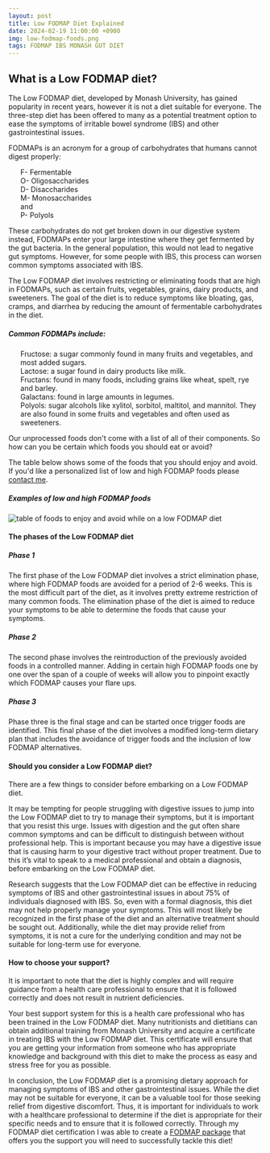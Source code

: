 ```yaml
---
layout: post
title: Low FODMAP Diet Explained
date: 2024-02-19 11:00:00 +0900
img: low-fodmap-foods.png
tags: FODMAP IBS MONASH GUT DIET
---
```


## What is a Low FODMAP diet?

The Low FODMAP diet, developed by Monash University, has gained popularity in recent years, however it is not a diet suitable for everyone. The three-step diet has been offered to many as a potential treatment option to ease the symptoms of irritable bowel syndrome (IBS) and other gastrointestinal issues.

FODMAPs is an acronym for a group of carbohydrates that humans cannot digest properly:
<ul style="list-style-type: none;">
<li>F- Fermentable</li>
<li>O- Oligosaccharides</li>
<li>D- Disaccharides</li>
<li>M- Monosaccharides</li>
<li>and</li>
<li>P- Polyols</li>
</ul>

These carbohydrates do not get broken down in our digestive system instead, FODMAPs enter your large intestine where they get fermented by the gut bacteria. In the general population, this would not lead to negative gut symptoms. However, for some people with IBS, this process can worsen common symptoms associated with IBS.

The Low FODMAP diet involves restricting or eliminating foods that are high in FODMAPs, such as certain fruits, vegetables, grains, dairy products, and sweeteners. The goal of the diet is to reduce symptoms like bloating, gas, cramps, and diarrhea by reducing the amount of fermentable carbohydrates in the diet.  


##### Common FODMAPs include:

<ul style="list-style-type: none;">
<li>Fructose: a sugar commonly found in many fruits and vegetables, and most added sugars.</li>
<li>Lactose: a sugar found in dairy products like milk.</li>
<li>Fructans: found in many foods, including grains like wheat, spelt, rye and barley.</li>
<li>Galactans: found in large amounts in legumes.</li>
<li>Polyols: sugar alcohols like xylitol, sorbitol, maltitol, and mannitol. They are also found in some fruits and vegetables and often used as sweeteners.</li>
</ul>

Our unprocessed foods don't come with a list of all of their components. So how can you be certain which foods you should eat or avoid? 

The table below shows some of the foods that you should enjoy and avoid. If you'd like a personalized list of low and high FODMAP foods please [contact me](contact.html).

##### Examples of low and high FODMAP foods
![table of foods to enjoy and avoid while on a low FODMAP diet]({{site.baseurl}}/images/pages/low-fodmap-foods.png)
<br/>


#### The phases of the Low FODMAP diet

##### Phase 1

The first phase of the Low FODMAP diet involves a strict elimination phase, where high FODMAP foods are avoided for a period of 2-6 weeks. This is the most difficult part of the diet, as it involves pretty extreme restriction of many common foods. The elimination phase of the diet is aimed to reduce your symptoms to be able to determine the foods that cause your symptoms.

##### Phase 2

The second phase involves the reintroduction of the previously avoided foods in a controlled manner. Adding in certain high FODMAP foods one by one over the span of a couple of weeks will allow you to pinpoint exactly which FODMAP causes your flare ups.

##### Phase 3  
Phase three is the final stage and can be started once trigger foods are identified. This final phase of the diet involves a modified long-term dietary plan that includes the avoidance of trigger foods and the inclusion of low FODMAP alternatives.  


#### Should you consider a Low FODMAP diet?
There are a few things to consider before embarking on a Low FODMAP diet.

It may be tempting for people struggling with digestive issues to jump into the Low FODMAP diet to try to manage their symptoms, but it is important that you resist this urge. Issues with digestion and the gut often share common symptoms and can be difficult to distinguish between without professional help. This is important because you may have a digestive issue that is causing harm to your digestive tract without proper treatment. Due to this it’s vital to speak to a medical professional and obtain a diagnosis, before embarking on the Low FODMAP diet.

Research suggests that the Low FODMAP diet can be effective in reducing symptoms of IBS and other gastrointestinal issues in about 75% of individuals diagnosed with IBS. So, even with a formal diagnosis, this diet may not help properly manage your symptoms. This will most likely be recognized in the first phase of the diet and an alternative treatment should be sought out. Additionally, while the diet may provide relief from symptoms, it is not a cure for the underlying condition and may not be suitable for long-term use for everyone.  

#### How to choose your support?

It is important to note that the diet is highly complex and will require guidance from a health care professional to ensure that it is followed correctly and does not result in nutrient deficiencies.

Your best support system for this is a health care professional who has been trained in the Low FODMAP diet. Many nutritionists and dietitians can obtain additional training from Monash University and acquire a certificate in treating IBS with the Low FODMAP diet. This certificate will ensure that you are getting your information from someone who has appropriate knowledge and background with this diet to make the process as easy and stress free for you as possible.

In conclusion, the Low FODMAP diet is a promising dietary approach for managing symptoms of IBS and other gastrointestinal issues. While the diet may not be suitable for everyone, it can be a valuable tool for those seeking relief from digestive discomfort. Thus, it is important for individuals to work with a healthcare professional to determine if the diet is appropriate for their specific needs and to ensure that it is followed correctly. Through my FODMAP diet certification I was able to create a [FODMAP package](1_services.html)  that offers you the support you will need to successfully tackle this diet!


